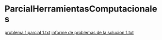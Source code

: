 # ParcialHerramientasComputacionales
[problema 1 parcial 1.txt](https://github.com/juan-santiago/ParcialHerramientasComputacionales/files/7610281/problema.1.parcial.1.txt)
[informe de problemas de la solucion 1.txt](https://github.com/juan-santiago/ParcialHerramientasComputacionales/files/7610287/informe.de.problemas.de.la.solucion.1.txt)

